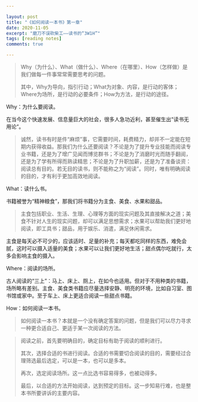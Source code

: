 ```yaml
---

layout: post
title: "《如何阅读一本书》第一章"
date: 2020-11-05
excerpt: "磨刀不误砍柴工——读书的“3W1H”"
tags: [reading notes]
comments: true

---
```


> Why（为什么）、What（做什么）、Where（在哪里）、How（怎样做）是我们做每一件事常常需要思考的问题。
>
> 其中，Why为导向，指引行动；What为对象、内容，是行动的客体；Where为场所，是行动的必要条件；How为方法，是行动的途径。

Why：为什么要阅读。

在当今这个快速发展、信息量巨大的社会，很多人急功近利，甚至催生出“读书无用论”。

> 诚然，读书有时是件“麻烦”事，它需要时间，耗费精力，却并不一定能在短期内获得收益。那我们为什么还要阅读？不论是为了提升专业技能而阅读专业书籍，还是为了增广见闻而博览群书；不论是为了消磨时光而随手翻阅，还是为了学有所得而熟读精思；不论是为了升职加薪，还是为了准备谈资：阅读总有目的。若无目的读书，则不能称之为“阅读”。同时，唯有明确阅读的目的，才有利于更加高效地阅读。

What：读什么书。

书籍被誉为“精神粮食”，那我们将书籍分为主食、美食、水果和甜品。

> 主食包括职业、生活、生理、心理等方面的现实问题及其直接解决之道；美食不针对人生的现实问题，却可以满足思想需求；水果可以帮助我们更好地阅读，即工具书；甜品，用于娱乐、消遣，满足休闲需求。

主食是每天必不可少的，应该适时、足量的补充；每天都吃同样的东西，难免会腻，这时可以摄入适量的美食；水果可以让我们更好地生活；甜点偶尔吃就行，太多会影响主食的摄入。

Where：阅读的场所。

古人阅读的“三上”：马上、床上、厕上，在如今也适用。但对于不用种类的书籍，场所略有差别。主食、美食类书籍应尽量选择安静、明亮的环境，比如自习室、图书馆或家中。至于车上、床上更适合阅读一些甜点书籍。

How：如何阅读一本书。

> 如何阅读一本书？本就是一个没有确定答案的问题，但是我们可以尽力寻求一种更合适自己、更适于某一次阅读的方法。

> 阅读之前，首先要明确目的，确定目标有助于阅读的顺利进行。
>
> 其次，选择合适的书进行阅读。合适的书需要切合阅读的目的，需要经过合理筛选最后选定，可以是一本，也可以是多本。
>
> 再次，选定阅读场所。这一点比选书容易得多，也被动得多。
>
> 最后，以合适的方法开始阅读，达到预定的目标。这一步知易行难，也是整本书所要讲诉的主要内容。